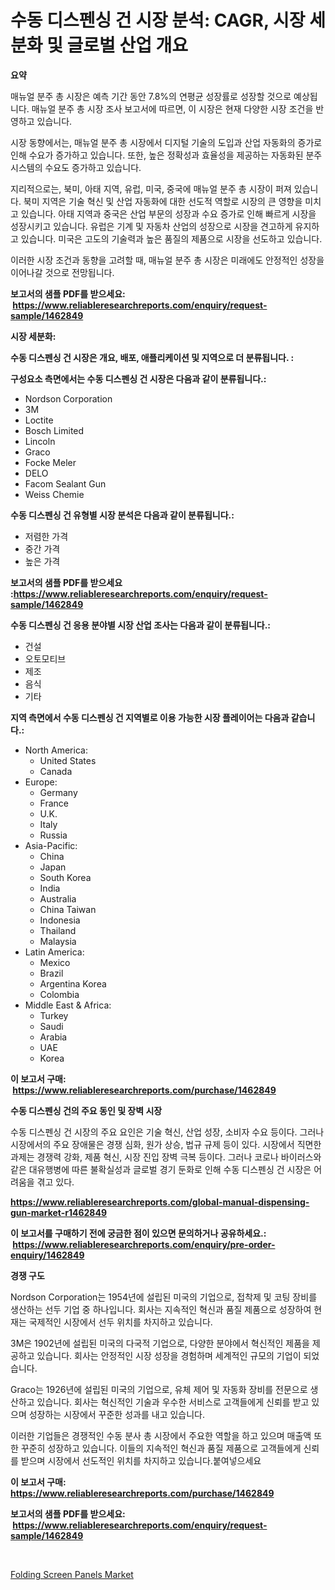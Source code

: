 <p><h1>수동 디스펜싱 건 시장 분석: CAGR, 시장 세분화 및 글로벌 산업 개요</h1></p><p><strong>요약</strong></p>
<p><p>매뉴얼 분주 총 시장은 예측 기간 동안 7.8%의 연평균 성장률로 성장할 것으로 예상됩니다. 매뉴얼 분주 총 시장 조사 보고서에 따르면, 이 시장은 현재 다양한 시장 조건을 반영하고 있습니다.</p><p>시장 동향에서는, 매뉴얼 분주 총 시장에서 디지털 기술의 도입과 산업 자동화의 증가로 인해 수요가 증가하고 있습니다. 또한, 높은 정확성과 효율성을 제공하는 자동화된 분주 시스템의 수요도 증가하고 있습니다.</p><p>지리적으로는, 북미, 아태 지역, 유럽, 미국, 중국에 매뉴얼 분주 총 시장이 퍼져 있습니다. 북미 지역은 기술 혁신 및 산업 자동화에 대한 선도적 역할로 시장의 큰 영향을 미치고 있습니다. 아태 지역과 중국은 산업 부문의 성장과 수요 증가로 인해 빠르게 시장을 성장시키고 있습니다. 유럽은 기계 및 자동차 산업의 성장으로 시장을 견고하게 유지하고 있습니다. 미국은 고도의 기술력과 높은 품질의 제품으로 시장을 선도하고 있습니다.</p><p>이러한 시장 조건과 동향을 고려할 때, 매뉴얼 분주 총 시장은 미래에도 안정적인 성장을 이어나갈 것으로 전망됩니다.</p></p>
<p><strong>보고서의 샘플 PDF를 받으세요: &nbsp;<a href="https://www.reliableresearchreports.com/enquiry/request-sample/1462849">https://www.reliableresearchreports.com/enquiry/request-sample/1462849</a></strong></p>
<p><strong>시장 세분화:</strong></p>
<p><strong> 수동 디스펜싱 건 시장은 개요, 배포, 애플리케이션 및 지역으로 더 분류됩니다. :</strong></p>
<p><strong>구성요소 측면에서는 수동 디스펜싱 건 시장은 다음과 같이 분류됩니다.:</strong></p>
<p><ul><li>Nordson Corporation</li><li>3M</li><li>Loctite</li><li>Bosch Limited</li><li>Lincoln</li><li>Graco</li><li>Focke Meler</li><li>DELO</li><li>Facom Sealant Gun</li><li>Weiss Chemie</li></ul></p>
<p><strong> 수동 디스펜싱 건 유형별 시장 분석은 다음과 같이 분류됩니다.:</strong></p>
<p><ul><li>저렴한 가격</li><li>중간 가격</li><li>높은 가격</li></ul></p>
<p><strong>보고서의 샘플 PDF를 받으세요 :<a href="https://www.reliableresearchreports.com/enquiry/request-sample/1462849">https://www.reliableresearchreports.com/enquiry/request-sample/1462849</a></strong></p>
<p><strong> 수동 디스펜싱 건 응용 분야별 시장 산업 조사는 다음과 같이 분류됩니다.:</strong></p>
<p><ul><li>건설</li><li>오토모티브</li><li>제조</li><li>음식</li><li>기타</li></ul></p>
<p><strong>지역 측면에서 수동 디스펜싱 건 지역별로 이용 가능한 시장 플레이어는 다음과 같습니다.:</strong></p>
<p><ul>
    <li>
        North America:
        <ul>
            <li>United States</li>
            <li>Canada</li>
        </ul>
    </li>
    <li>
        Europe:
        <ul>
            <li>Germany</li>
            <li>France</li>
            <li>U.K.</li>
            <li>Italy</li>
            <li>Russia</li>
        </ul>
    </li>
    <li>
        Asia-Pacific:
        <ul>
            <li>China</li>
            <li>Japan</li>
            <li>South Korea</li>
            <li>India</li>
            <li>Australia</li>
            <li>China Taiwan</li>
            <li>Indonesia</li>
            <li>Thailand</li>
            <li>Malaysia</li>
        </ul>
    </li>
    <li>
        Latin America:
        <ul>
            <li>Mexico</li>
            <li>Brazil</li>
            <li>Argentina Korea</li>
            <li>Colombia</li>
        </ul>
    </li>
    <li>
        Middle East & Africa:
        <ul>
            <li>Turkey</li>
            <li>Saudi</li>
            <li>Arabia</li>
            <li>UAE</li>
            <li>Korea</li>
        </ul>
    </li>
    </ul></p>
<p><strong>이 보고서 구매: &nbsp;<a href="https://www.reliableresearchreports.com/purchase/1462849">https://www.reliableresearchreports.com/purchase/1462849</a></strong></p>
<p><strong>수동 디스펜싱 건의 주요 동인 및 장벽 시장</strong></p>
<p><p>수동 디스펜싱 건 시장의 주요 요인은 기술 혁신, 산업 성장, 소비자 수요 등이다. 그러나 시장에서의 주요 장애물은 경쟁 심화, 원가 상승, 법규 규제 등이 있다. 시장에서 직면한 과제는 경쟁력 강화, 제품 혁신, 시장 진입 장벽 극복 등이다. 그러나 코로나 바이러스와 같은 대유행병에 따른 불확실성과 글로벌 경기 둔화로 인해 수동 디스펜싱 건 시장은 어려움을 겪고 있다.</p></p>
<p><strong><a href="https://www.reliableresearchreports.com/global-manual-dispensing-gun-market-r1462849">https://www.reliableresearchreports.com/global-manual-dispensing-gun-market-r1462849</a></strong></p>
<p><strong>이 보고서를 구매하기 전에 궁금한 점이 있으면 문의하거나 공유하세요.: &nbsp;<a href="https://www.reliableresearchreports.com/enquiry/pre-order-enquiry/1462849">https://www.reliableresearchreports.com/enquiry/pre-order-enquiry/1462849</a></strong></p>
<p><strong>경쟁 구도</strong></p>
<p><p>Nordson Corporation는 1954년에 설립된 미국의 기업으로, 접착제 및 코팅 장비를 생산하는 선두 기업 중 하나입니다. 회사는 지속적인 혁신과 품질 제품으로 성장하여 현재는 국제적인 시장에서 선두 위치를 차지하고 있습니다.</p><p>3M은 1902년에 설립된 미국의 다국적 기업으로, 다양한 분야에서 혁신적인 제품을 제공하고 있습니다. 회사는 안정적인 시장 성장을 경험하며 세계적인 규모의 기업이 되었습니다.</p><p>Graco는 1926년에 설립된 미국의 기업으로, 유체 제어 및 자동화 장비를 전문으로 생산하고 있습니다. 회사는 혁신적인 기술과 우수한 서비스로 고객들에게 신뢰를 받고 있으며 성장하는 시장에서 꾸준한 성과를 내고 있습니다.</p><p>이러한 기업들은 경쟁적인 수동 분사 총 시장에서 주요한 역할을 하고 있으며 매출액 또한 꾸준히 성장하고 있습니다. 이들의 지속적인 혁신과 품질 제품으로 고객들에게 신뢰를 받으며 시장에서 선도적인 위치를 차지하고 있습니다.붙여넣으세요</p></p>
<p><strong>이 보고서 구매: &nbsp; <a href="https://www.reliableresearchreports.com/purchase/1462849">https://www.reliableresearchreports.com/purchase/1462849</a></strong></p>
<p><strong>보고서의 샘플 PDF를 받으세요: &nbsp;<a href="https://www.reliableresearchreports.com/enquiry/request-sample/1462849">https://www.reliableresearchreports.com/enquiry/request-sample/1462849</a></strong><strong></strong></p>
<p>&nbsp;</p>
<p><p><a href="https://artistic-helicopter-ca9.notion.site/Folding-Screen-Panels-Market-Report-Reveals-the-Latest-Trends-And-Growth-Opportunities-of-this-Marke-ecfc5829c1a5418f8687e24ac4cf9323">Folding Screen Panels Market</a></p></p>